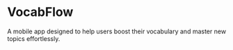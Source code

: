 # VocabFlow
A mobile app designed to help users boost their vocabulary and master new topics effortlessly.